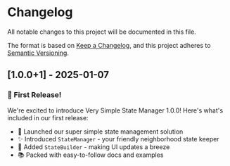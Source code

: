 # Changelog

All notable changes to this project will be documented in this file.

The format is based on [Keep a Changelog](https://keepachangelog.com/en/1.1.0/),
and this project adheres to [Semantic Versioning](https://semver.org/spec/v2.0.0.html).

## [1.0.0+1] - 2025-01-07

### 🎉 First Release!

We're excited to introduce Very Simple State Manager 1.0.0! Here's what's included in our first release:

- 🚀 Launched our super simple state management solution
- ✨ Introduced `StateManager` - your friendly neighborhood state keeper
- 🎨 Added `StateBuilder` - making UI updates a breeze
- 📚 Packed with easy-to-follow docs and examples
